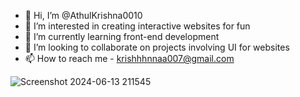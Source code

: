 
- 👋 Hi, I’m @AthulKrishna0010
- 👀 I’m interested in creating interactive websites for fun
- 🌱 I’m currently learning front-end development 
- 💞️ I’m looking to collaborate on projects involving UI for websites
- 📫 How to reach me - krishhhnnaa007@gmail.com

![Screenshot 2024-06-13 211545](https://github.com/AthulKrishna0010/AthulKrishna0010/assets/164323147/b103b1b6-578a-4e51-a7f9-5cd2e0c641f8)
<!---
AthulKrishna0010/AthulKrishna0010 is a ✨ special ✨ repository because its `README.md` (this file) appears on your GitHub profile.
You can click the Preview link to take a look at your changes.
--->
